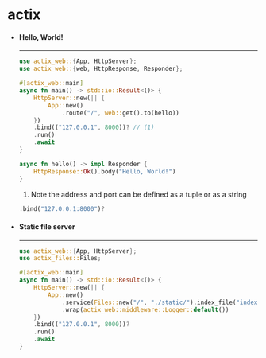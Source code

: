 # actix

<div class="grid cards" markdown>


-   #### Hello, World!

    ---

    ```rs
    use actix_web::{App, HttpServer};
    use actix_web::{web, HttpResponse, Responder};

    #[actix_web::main]
    async fn main() -> std::io::Result<()> {
        HttpServer::new(|| {
            App::new()
                .route("/", web::get().to(hello))
        })
        .bind(("127.0.0.1", 8000))? // (1)
        .run()
        .await
    }

    async fn hello() -> impl Responder {
        HttpResponse::Ok().body("Hello, World!")
    }
    ```

    1. Note the address and port can be defined as a tuple or as a string
    ```rs
    .bind("127.0.0.1:8000")?
    ```

-   #### Static file server

    ---

    ```rs hl_lines="8"
    use actix_web::{App, HttpServer};
    use actix_files::Files;

    #[actix_web::main]
    async fn main() -> std::io::Result<()> {
        HttpServer::new(|| {
            App::new()
                .service(Files::new("/", "./static/").index_file("index.html"))
                .wrap(actix_web::middleware::Logger::default())
        })
        .bind(("127.0.0.1", 8000))? 
        .run()
        .await
    }
    ```

</div>